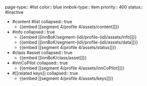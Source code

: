 page-type:: #list
color:: blue
innbok-type:: item
priority:: 400
status:: #inactive

- #content #list
  collapsed:: true
	- {{embed [[segment 4/profile 4/assets/content]]}}
- #info
  collapsed:: true
	- {{embed [[innBoK/segment-(id)/profile-(id)/assets/info]]}}
	- {{embed [[innBoK/segment-(id)/profile-(id)/assets/data]]}}
	- {{embed [[segment 4/profile 4/assets/status]]}}
- #class #asset
  collapsed:: true
	- {{embed [[innBoK/class/asset]]}}
- #innCoPilot
  collapsed:: true
	- {{embed [[segment 4/profile 4/assets/innCoPilot]]}}
- #[[related keys]]
  collapsed:: true
	- {{embed [[segment 4/profile 4/assets/keys]]}}


